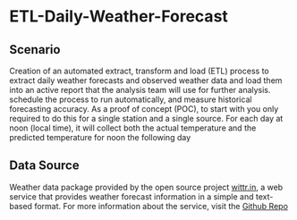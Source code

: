 # ETL-Daily-Weather-Forecast

## Scenario
Creation of an automated extract, transform and load (ETL) process to extract daily weather forecasts and observed weather data and load them into an active report that the analysis team will use for further analysis. schedule the process to run automatically, and measure historical forecasting accuracy.
As a proof of concept (POC), to start with you only required to do this for a single station and a single source. For each day at noon (local time), it will collect both the actual temperature and the predicted temperature for noon the following day 

## Data Source
Weather data package provided by the open source project [wittr.in](https://wttr.in/), a web service that provides weather forecast information in a simple and text-based format. For more information about the service, visit the [Github Repo](https://github.com/chubin/wttr.in#readme)

